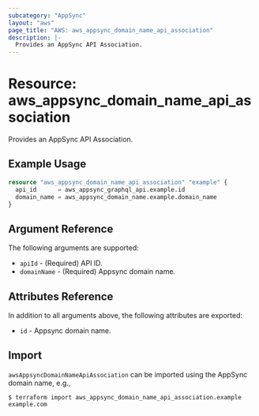 ```yaml
---
subcategory: "AppSync"
layout: "aws"
page_title: "AWS: aws_appsync_domain_name_api_association"
description: |-
  Provides an AppSync API Association.
---
```


# Resource: aws_appsync_domain_name_api_association

Provides an AppSync API Association.

## Example Usage

```terraform
resource "aws_appsync_domain_name_api_association" "example" {
  api_id      = aws_appsync_graphql_api.example.id
  domain_name = aws_appsync_domain_name.example.domain_name
}
```

## Argument Reference

The following arguments are supported:

* `apiId` - (Required) API ID.
* `domainName` - (Required) Appsync domain name.

## Attributes Reference

In addition to all arguments above, the following attributes are exported:

* `id` - Appsync domain name.

## Import

`awsAppsyncDomainNameApiAssociation` can be imported using the AppSync domain name, e.g.,

```
$ terraform import aws_appsync_domain_name_api_association.example example.com
```

<!-- cache-key: cdktf-0.17.0-pre.15 input-d5e0c5017d1050feb665fc1a65cf52af4e161435d02f47aea5142d82fe58c500 -->